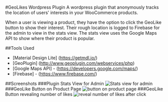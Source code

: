 #GeoLikes Wordpress Plugin
A wordpress plugin that anonymously tracks the location of users' interests in your WooCommerce products. 

When a user is viewing a product, they have the option to click the GeoLike button to show their interest.
Their rough location is logged to Firebase for the admin to view in the stats view. 
The stats view uses the Google Maps API to show where their product is popular. 

##Tools Used
- [Material Design Lite]  (https://getmdl.io/)
- [GeoPlugin] (http://www.geoplugin.com/webservices/php)
- [Google Maps API] - (https://developers.google.com/maps/)
- [Firebase] - (https://www.firebase.com/)

##Screenshots
###Plugin Stats View for Admin
![Stats view for admin](https://github.com/caseycarroll42/GeoLike-Wordpress-Plugin/blob/master/Plugin%20Stats.PNG)
###GeoLike Button on Product Page
![button on product page](https://github.com/caseycarroll42/GeoLike-Wordpress-Plugin/blob/master/before%20like.PNG)
###GeoLike Button revealing number of likes
![reveal number of likes after click](https://github.com/caseycarroll42/GeoLike-Wordpress-Plugin/blob/master/after-like.PNG)
